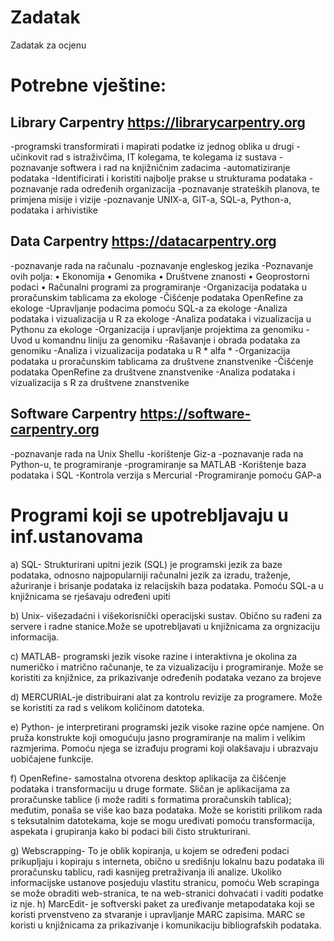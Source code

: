 # Zadatak
Zadatak za ocjenu

# Potrebne vještine:
## Library Carpentry  https://librarycarpentry.org
-programski transformirati i mapirati podatke iz jednog oblika u drugi
-učinkovit rad s istraživčima, IT kolegama, te kolegama iz sustava
-poznavanje softwera i rad na knjižničnim zadacima
-automatiziranje podataka
-Identificirati i koristiti najbolje prakse u strukturama podataka
-poznavanje rada određenih organizacija
-poznavanje strateških planova, te primjena misije i vizije
-poznavanje UNIX-a, GIT-a, SQL-a, Python-a, podataka i arhivistike

## Data Carpentry  https://datacarpentry.org
-poznavanje rada na računalu
-poznavanje engleskog jezika
-Poznavanje ovih polja:
•	Ekonomija
•	Genomika
•	Društvene znanosti
•	Geoprostorni podaci
•	Računalni programi za programiranje
-Organizacija podataka u proračunskim tablicama za ekologe
-Čišćenje podataka OpenRefine za ekologe
-Upravljanje podacima pomoću SQL-a za ekologe
-Analiza podataka i vizualizacija u R za ekologe
-Analiza podataka i vizualizacija u Pythonu za ekologe
-Organizacija i upravljanje projektima za genomiku
-Uvod u komandnu liniju za genomiku
-Rašavanje i obrada podataka za genomiku
-Analiza i vizualizacija podataka u R * alfa *
-Organizacija podataka u proračunskim tablicama za društvene znanstvenike
-Čišćenje podataka OpenRefine za društvene znanstvenike
-Analiza podataka i vizualizacija s R za društvene znanstvenike

## Software Carpentry  https://software-carpentry.org 
-poznavanje rada na Unix Shellu
-korištenje Giz-a
-poznavanje rada na Python-u, te programiranje
-programiranje sa MATLAB
-Korištenje baza podataka i SQL
-Kontrola verzija s Mercurial
-Programiranje pomoću GAP-a

# Programi koji se upotrebljavaju u inf.ustanovama
a)	SQL- Strukturirani upitni jezik (SQL) je programski jezik za baze podataka, odnosno najpopularniji računalni jezik za izradu, traženje, ažuriranje i brisanje podataka iz relacijskih baza podataka. Pomoću SQL-a u knjižnicama se rješavaju određeni upiti

b)	Unix- višezadaćni i višekorisnički operacijski sustav. Obično su rađeni za servere i radne stanice.Može se upotrebljavati u knjižnicama za orgnizaciju informacija. 

c)	MATLAB- programski jezik visoke razine i interaktivna je okolina za numeričko i matrično računanje, te za vizualizaciju i programiranje. Može se koristiti za knjižnice, za prikazivanje određenih podataka vezano za brojeve

d)	MERCURIAL-je distribuirani alat za kontrolu revizije za programere. Može se koristiti za rad s velikom količinom datoteka.

e)	Python- je interpretirani programski jezik visoke razine opće namjene. On pruža konstrukte koji omogućuju jasno programiranje na malim i velikim razmjerima. Pomoću njega se izrađuju programi koji olakšavaju i ubrazvaju uobičajene funkcije.

f)	OpenRefine- samostalna otvorena desktop aplikacija za čišćenje podataka i transformaciju u druge formate. Sličan je aplikacijama za proračunske tablice (i može raditi s formatima proračunskih tablica); međutim, ponaša se više kao baza podataka. Može se koristiti prilikom rada s teksutalnim datotekama, koje se mogu uređivati pomoću transformacija, aspekata i grupiranja kako bi podaci bili čisto strukturirani.

g)	Webscrapping- To je oblik kopiranja, u kojem se određeni podaci prikupljaju i kopiraju s interneta, obično u središnju lokalnu bazu podataka ili proračunsku tablicu, radi kasnijeg pretraživanja ili analize. Ukoliko informacijske ustanove posjeduju vlastitu stranicu, pomoću Web scrapinga se može obraditi web-stranica, te  na web-stranici dohvaćati i vaditi podatke iz nje.
h)	MarcEdit- je softverski paket za uređivanje metapodataka koji se koristi prvenstveno za stvaranje i upravljanje MARC zapisima. MARC se koristi u knjižnicama za prikazivanje i komunikaciju bibliografskih podataka. 
